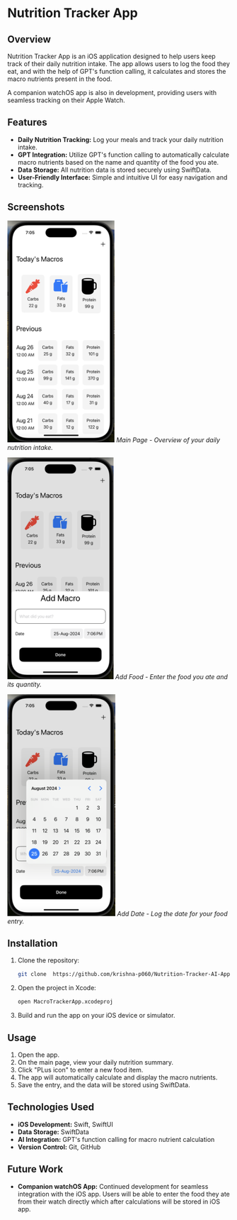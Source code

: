 # Nutrition Tracker App

## Overview
Nutrition Tracker App is an iOS application designed to help users keep track of their daily nutrition intake. The app allows users to log the food they eat, and with the help of GPT's function calling, it calculates and stores the macro nutrients present in the food.

A companion watchOS app is also in development, providing users with seamless tracking on their Apple Watch.

## Features
- **Daily Nutrition Tracking:** Log your meals and track your daily nutrition intake.
- **GPT Integration:** Utilize GPT's function calling to automatically calculate macro nutrients based on the name and quantity of the food you ate.
- **Data Storage:** All nutrition data is stored securely using SwiftData.
- **User-Friendly Interface:** Simple and intuitive UI for easy navigation and tracking.

## Screenshots
<img src="images/mainPage.png" height=500px></img>
*Main Page - Overview of your daily nutrition intake.*

<img src="images/addPage.png" height=500px></img>
*Add Food - Enter the food you ate and its quantity.*

<img src="images/addDate.png" height=500px></img>
*Add Date - Log the date for your food entry.*

## Installation
1. Clone the repository:
    ```bash
    git clone  https://github.com/krishna-p060/Nutrition-Tracker-AI-App.git
    ```

2. Open the project in Xcode:
    ```bash
    open MacroTrackerApp.xcodeproj
    ```

3. Build and run the app on your iOS device or simulator.

## Usage
1. Open the app.
2. On the main page, view your daily nutrition summary.
3. Click "PLus icon" to enter a new food item.
4. The app will automatically calculate and display the macro nutrients.
5. Save the entry, and the data will be stored using SwiftData.

## Technologies Used
- **iOS Development:** Swift, SwiftUI
- **Data Storage:** SwiftData
- **AI Integration:** GPT's function calling for macro nutrient calculation
- **Version Control:** Git, GitHub

## Future Work
- **Companion watchOS App:** Continued development for seamless integration with the iOS app. Users will be able to enter the food they ate from their watch directly which after calculations will be stored in iOS app.
